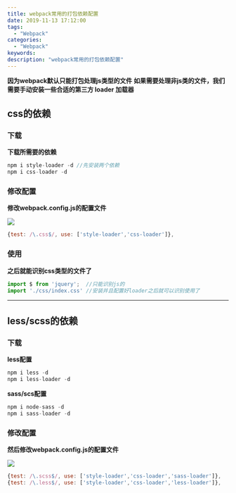 ```yaml
---
title: webpack常用的打包依赖配置
date: 2019-11-13 17:12:00
tags:
  - "Webpack"
categories:
  - "Webpack"
keywords:
description: "webpack常用的打包依赖配置"
---
```


**因为webpack默认只能打包处理js类型的文件**
**如果需要处理非js类的文件，我们需要手动安装一些合适的第三方 loader 加载器**

## css的依赖

### 下载

**下载所需要的依赖**
``` js
npm i style-loader -d //先安装两个依赖
npm i css-loader -d
```
### 修改配置

**修改webpack.config.js的配置文件**

![](https://wx4.sinaimg.cn/large/ed984376ly1g8wj6bosd0j20w90gk74s.jpg)

``` js
{test: /\.css$/, use: ['style-loader','css-loader']},
```

### 使用

**之后就能识别css类型的文件了**

``` js
import $ from 'jquery';  //只能识别js的
import './css/index.css' //安装并且配置好loader之后就可以识别使用了
```

---

## less/scss的依赖

### 下载

**less配置**
``` js
npm i less -d
npm i less-loader -d
```

**sass/scs配置**
``` js
npm i node-sass -d
npm i sass-loader -d
```

### 修改配置

**然后修改webpack.config.js的配置文件**


![](https://wx4.sinaimg.cn/large/ed984376ly1g8wjbzu8pxj20yp0i474u.jpg)

``` js
{test: /\.scss$/, use: ['style-loader','css-loader','sass-loader']},
{test: /\.less$/, use: ['style-loader','css-loader','less-loader']},
```
